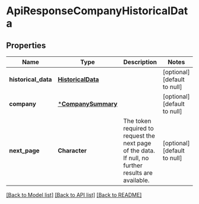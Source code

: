 # ApiResponseCompanyHistoricalData

## Properties
Name | Type | Description | Notes
------------ | ------------- | ------------- | -------------
**historical_data** | [**HistoricalData**](HistoricalData.md) |  | [optional] [default to null]
**company** | [***CompanySummary**](CompanySummary.md) |  | [optional] [default to null]
**next_page** | **Character** | The token required to request the next page of the data. If null, no further results are available. | [optional] [default to null]

[[Back to Model list]](../README.md#documentation-for-models) [[Back to API list]](../README.md#documentation-for-api-endpoints) [[Back to README]](../README.md)


